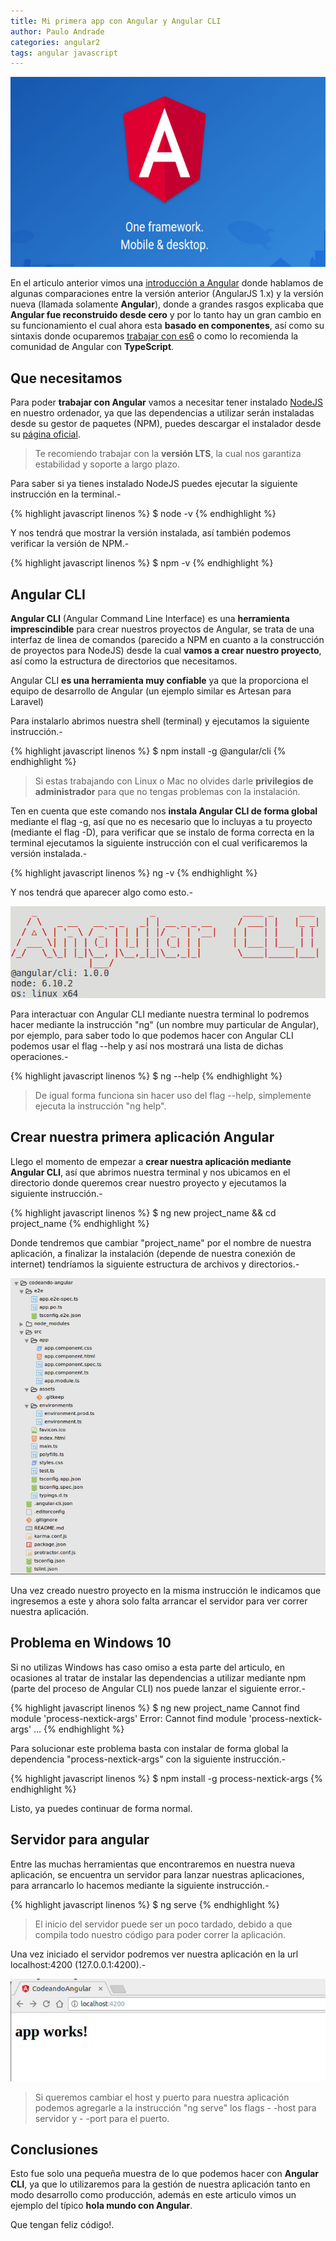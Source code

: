 ```yaml
---
title: Mi primera app con Angular y Angular CLI
author: Paulo Andrade
categories: angular2
tags: angular javascript
---
```


![Angular](/img/angular2.jpg)

En el articulo anterior vimos una [introducción a Angular](/articulos/un-vistazo-a-angular-2.html) donde hablamos de algunas comparaciones entre la versión anterior (AngularJS 1.x) y la versión nueva (llamada solamente **Angular**), donde a grandes rasgos explicaba que **Angular fue reconstruido desde cero** y por lo tanto hay un gran cambio en su funcionamiento el cual ahora esta **basado en componentes**, así como su sintaxis donde ocuparemos [trabajar con es6](/articulos/introduccion-a-es6-javascript.html) o como lo recomienda la comunidad de Angular con **TypeScript**.

## Que necesitamos

Para poder **trabajar con Angular** vamos a necesitar tener instalado [NodeJS](http://127.0.0.1:4000/articulos/introduccion-a-nodejs.html) en nuestro ordenador, ya que las dependencias a utilizar serán instaladas desde su gestor de paquetes (NPM), puedes descargar el instalador desde su [página oficial](https://nodejs.org).

> Te recomiendo trabajar con la **versión LTS**, la cual nos garantiza estabilidad y soporte a largo plazo.

Para saber si ya tienes instalado NodeJS puedes ejecutar la siguiente instrucción en la terminal.-

{% highlight javascript linenos %}
$ node -v
{% endhighlight %}

Y nos tendrá que mostrar la versión instalada, así también podemos verificar la versión de NPM.-

{% highlight javascript linenos %}
$ npm -v
{% endhighlight %}

## Angular CLI

**Angular CLI** (Angular Command Line Interface) es una **herramienta imprescindible** para crear nuestros proyectos de Angular, se trata de una interfaz de linea de comandos (parecido a NPM en cuanto a la construcción de proyectos para NodeJS) desde la cual **vamos a crear nuestro proyecto**, así como la estructura de directorios que necesitamos.

Angular CLI **es una herramienta muy confiable** ya que la proporciona el equipo de desarrollo de Angular (un ejemplo similar es Artesan para Laravel)

Para instalarlo abrimos nuestra shell (terminal) y ejecutamos la siguiente instrucción.-

{% highlight javascript linenos %}
$ npm install -g @angular/cli
{% endhighlight %}

> Si estas trabajando con Linux o Mac no olvides darle **privilegios de administrador** para que no tengas problemas con la instalación.

Ten en cuenta que este comando nos **instala Angular CLI de forma global** mediante el flag -g, así que no es necesario que lo incluyas a tu proyecto (mediante el flag -D), para verificar que se instalo de forma correcta en la terminal ejecutamos la siguiente instrucción con el cual verificaremos la versión instalada.-

{% highlight javascript linenos %}
ng -v
{% endhighlight %}

Y nos tendrá que aparecer algo como esto.-

![Angular CLI](/img/angularcli.jpg)

Para interactuar con Angular CLI mediante nuestra terminal lo podremos hacer mediante la instrucción "ng" (un nombre muy particular de Angular), por ejemplo, para saber todo lo que podemos hacer con Angular CLI podemos usar el flag --help y así nos mostrará una lista de dichas operaciones.-

{% highlight javascript linenos %}
$ ng --help
{% endhighlight %}

> De igual forma funciona sin hacer uso del flag --help, simplemente ejecuta la instrucción "ng help".

## Crear nuestra primera aplicación Angular

Llego el momento de empezar a **crear nuestra aplicación mediante Angular CLI**, así que abrimos nuestra terminal y nos ubicamos en el directorio donde queremos crear nuestro proyecto y ejecutamos la siguiente instrucción.-

{% highlight javascript linenos %}
$ ng new project_name && cd project_name
{% endhighlight %}

Donde tendremos que cambiar "project_name" por el nombre de nuestra aplicación, a finalizar la instalación (depende de nuestra conexión de internet) tendríamos la siguiente estructura de archivos y directorios.-

![Estructura de archivos y directorio](/img/estructura_angular_cli.jpg)

Una vez creado nuestro proyecto en la misma instrucción le indicamos que ingresemos a este y ahora solo falta arrancar el servidor para ver correr nuestra aplicación.

## Problema en Windows 10

Si no utilizas Windows has caso omiso a esta parte del articulo, en ocasiones al tratar de instalar las dependencias a utilizar mediante npm (parte del proceso de Angular CLI) nos puede lanzar el siguiente error.-

{% highlight javascript linenos %}
$ ng new project_name
Cannot find module 'process-nextick-args'
Error: Cannot find module 'process-nextick-args'
...
{% endhighlight %}

Para solucionar este problema basta con instalar de forma global la dependencia "process-nextick-args" con la siguiente instrucción.-

{% highlight javascript linenos %}
$ npm install -g process-nextick-args
{% endhighlight %}

Listo, ya puedes continuar de forma normal.

## Servidor para angular

Entre las muchas herramientas que encontraremos en nuestra nueva aplicación, se encuentra un servidor para lanzar nuestras aplicaciones, para arrancarlo lo hacemos mediante la siguiente instrucción.-

{% highlight javascript linenos %}
$ ng serve
{% endhighlight %}

> El inicio del servidor puede ser un poco tardado, debido a que compila todo nuestro código para poder correr la aplicación.

Una vez iniciado el servidor podremos ver nuestra aplicación en la url localhost:4200 (127.0.0.1:4200).-

![Servidor angular cli](/img/server_angular_cli.jpg)

> Si queremos cambiar el host y puerto para nuestra aplicación podemos agregarle a la instrucción "ng serve" los flags - -host para servidor y - -port para el puerto.

## Conclusiones

Esto fue solo una pequeña muestra de lo que podemos hacer con **Angular CLI**, ya que lo utilizaremos para la gestión de nuestra aplicación tanto en modo desarrollo como producción, además en este articulo vimos un ejemplo del típico **hola mundo con Angular**.

Que tengan feliz código!.